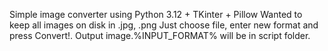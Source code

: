 Simple image converter using Python 3.12 + TKinter + Pillow
Wanted to keep all images on disk in .jpg, .png
Just choose file, enter new format and press Convert!. Output image.%INPUT_FORMAT% will be in script folder.
